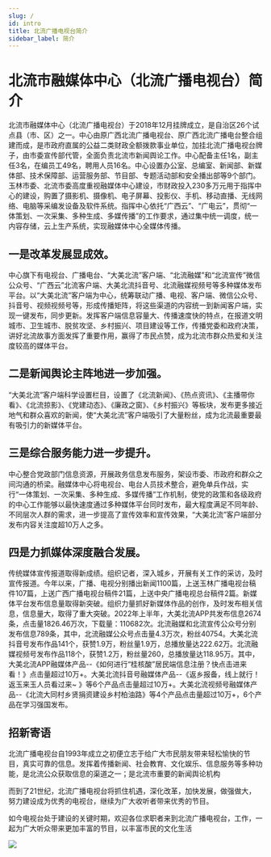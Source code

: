 ```yaml
---
slug: /
id: intro
title: 北流广播电视台简介
sidebar_label: 简介
---
```

# 北流市融媒体中心（北流广播电视台）简介

北流市融媒体中心（北流广播电视台）于2018年12月挂牌成立，是自治区26个试点县（市、区）之一。中心由原广西北流广播电视台、原广西北流广播电台整合组建而成，是市政府直属的公益二类财政全额拨款事业单位，加挂北流广播电视台牌子，由市委宣传部代管，全面负责北流市新闻舆论工作。中心配备主任1名，副主任3名，在编员工49名，聘用人员16名。中心设置办公室、总编室、新闻部、新媒体部、技术保障部、运营服务部、节目部、专题活动部和安全播出部等9个部门。
玉林市委、北流市委高度重视融媒体中心建设，市财政投入230多万元用于指挥中心的建设，购置了摄影机、摄像机、电子屏幕、投影仪、手机、移动直播、无线网络、电脑等采编发设备及软件系统。指挥中心依托“广西云”、“广电云”，贯彻“一体策划、一次采集、多种生成、多媒传播”的工作要求，通过集中统一调度，统一内容存储，云上生产系统，实现融媒体中心全媒体传播。

## 一是改革发展显成效。

中心旗下有电视台、广播电台、“大美北流”客户端、“北流融媒”和“北流宣传”微信公众号、“广西云”北流客户端、大美北流抖音号、北流融媒视频号等多种媒体发布平台。以“大美北流”客户端为中心，统筹联动广播、电视、客户端、微信公众号、抖音号、视频视频号等，形成传播矩阵，将这些渠道的内容统一到新闻客户端，实现一键发布，同步更新。发挥客户端信息容量大、传播速度快的特点，在报道文明城市、卫生城市、脱贫攻坚、乡村振兴、项目建设等工作，传播党委和政府决策，讲好北流故事方面发挥了重要作用，赢得了市民点赞，成为北流市群众热爱和关注度较高的媒体平台。

## 二是新闻舆论主阵地进一步加强。

“大美北流”客户端科学设置栏目，设置了《北流新闻》、《热点资讯》、《主播带你看》、《北流掠影》、《党建动态》、《廉政之窗》、《乡村振兴》等板块，发布更多接近地气和群众喜欢的新闻，使“大美北流”客户端吸引了大量粉丝，成为北流最重要最有吸引力的新媒体平台。

## 三是综合服务能力进一步提升。

中心整合党政部门信息资源，开展政务信息发布服务，架设市委、市政府和群众之间沟通的桥梁。融媒体中心将电视台、电台人员技术整合，避免单兵作战，实行“一体策划、一次采集、多种生成、多媒传播”工作机制，使党的政策和各级政府的中心工作能够以最快速度通过多种媒体平台同时发布，最大程度满足不同年龄、不同层次人群的需求，进一步提高了宣传效率和宣传效果，“大美北流”客户端部分发布内容关注度超10万人之多。

## 四是力抓媒体深度融合发展。

传统媒体宣传报道取得新成绩。组织记者，深入城乡，开展有关工作的采访，及时宣传报道。今年以来，广播、电视分别播出新闻1100篇，上送玉林广播电视台稿件107篇，上送广西广播电视台稿件21篇，上送中央广播电视总台稿件2篇。新媒体平台发布信息量取得新突破。组织力量抓好新媒体作品的创作，及时发布相关信息，信息量大，取得了重大突破。2022年上半年，大美北流APP共发布信息2674条，点击量1826.46万次，下载量：110682次。北流融媒和北流宣传公众号分别发布信息789条，其中，北流融媒公众号点击量4.3万次，粉丝40754。大美北流抖音号发布作品141个，获赞1.9万，粉丝量1.9万，总播放量达222.62万。北流融媒视频号发布作品118个，获赞1.2万，粉丝量260，总播放量达118.95万。其中，大美北流APP融媒体产品--《如何进行“桂核酸”居民端信息注册？快点击进来看！》点击量超过10万+。大美北流抖音号融媒体产品--《返乡报备，线上就行！返玉来玉人员看过来~ 》等6个产品点击量超过10万+。大美北流视频号融媒体产品--《北流大同村乡贤捐资建设乡村柏油路》等4个产品点击量超过10万+，6个产品在学习强国发布。


## 招新寄语

北流广播电视台自1993年成立之初便立志于给广大市民朋友带来轻松愉快的节目，真实可靠的信息。发挥着传播新闻、社会教育、文化娱乐、信息服务等多种功能，是北流公众获取信息的渠道之一；是北流市重要的新闻舆论机构

而到了21世纪，北流广播电视台将抓住机遇，深化改革，加快发展，做强做大，努力建设成为优秀的电视台，继续为广大收听者带来优秀的节目。

如今电视台处于建设的关键时期，欢迎各位求职者来到北流广播电视台，工作，一起为广大听众带来更加丰富的节目，以丰富市民的文化生活

![](https://img1.baidu.com/it/u=6643589,448178770&fm=253&fmt=auto&app=138&f=JPEG?w=480&h=640)